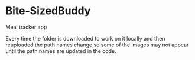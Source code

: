 # Bite-SizedBuddy
Meal tracker app

Every time the folder is downloaded to work on it locally and then reuploaded the path names change so some of the images may not appear until the path names are updated in the code. 
